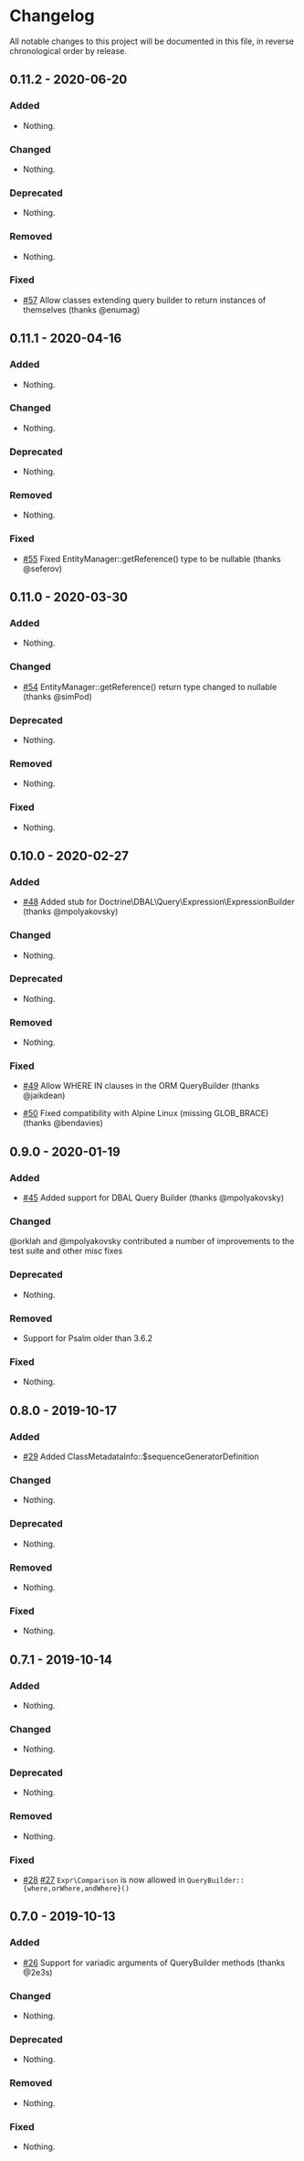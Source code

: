 # Changelog

All notable changes to this project will be documented in this file, in reverse chronological order by release.

## 0.11.2 - 2020-06-20

### Added

- Nothing.

### Changed

- Nothing.

### Deprecated

- Nothing.

### Removed

- Nothing.

### Fixed

- [#57](https://github.com/weirdan/doctrine-psalm-plugin/pull/57) Allow classes extending query builder to return instances of themselves (thanks @enumag)

## 0.11.1 - 2020-04-16

### Added

- Nothing.

### Changed

- Nothing.

### Deprecated

- Nothing.

### Removed

- Nothing.

### Fixed

- [#55](https://github.com/weirdan/doctrine-psalm-plugin/pull/55) Fixed EntityManager::getReference() type to be nullable (thanks @seferov)

## 0.11.0 - 2020-03-30

### Added

- Nothing.

### Changed

- [#54](https://github.com/weirdan/doctrine-psalm-plugin/pull/54) EntityManager::getReference() return type changed to nullable (thanks @simPod)

### Deprecated

- Nothing.

### Removed

- Nothing.

### Fixed

- Nothing.

## 0.10.0 - 2020-02-27

### Added

- [#48](https://github.com/weirdan/doctrine-psalm-plugin/pull/48) Added stub for Doctrine\DBAL\Query\Expression\ExpressionBuilder (thanks @mpolyakovsky)

### Changed

- Nothing.

### Deprecated

- Nothing.

### Removed

- Nothing.

### Fixed

- [#49](https://github.com/weirdan/doctrine-psalm-plugin/pull/49) Allow WHERE IN clauses in the ORM QueryBuilder (thanks @jaikdean)

- [#50](https://github.com/weirdan/doctrine-psalm-plugin/pull/50) Fixed compatibility with Alpine Linux (missing GLOB_BRACE) (thanks @bendavies)

## 0.9.0 - 2020-01-19

### Added

- [#45](https://github.com/weirdan/doctrine-psalm-plugin/pull/29) Added support for DBAL Query Builder (thanks @mpolyakovsky)

### Changed

@orklah and @mpolyakovsky contributed a number of improvements to the test suite and other misc fixes

### Deprecated

- Nothing.

### Removed

- Support for Psalm older than 3.6.2

### Fixed

- Nothing.

## 0.8.0 - 2019-10-17

### Added

- [#29](https://github.com/weirdan/doctrine-psalm-plugin/pull/29) Added ClassMetadataInfo::$sequenceGeneratorDefinition

### Changed

- Nothing.

### Deprecated

- Nothing.

### Removed

- Nothing.

### Fixed

- Nothing.

## 0.7.1 - 2019-10-14

### Added

- Nothing.

### Changed

- Nothing.

### Deprecated

- Nothing.

### Removed

- Nothing.

### Fixed

- [#28](https://github.com/weirdan/doctrine-psalm-plugin/pull/28) [#27](https://github.com/weirdan/doctrine-psalm-plugin/issues/27) `Expr\Comparison` is now allowed in `QueryBuilder::{where,orWhere,andWhere}()`

## 0.7.0 - 2019-10-13

### Added

- [#26](https://github.com/weirdan/doctrine-psalm-plugin/pull/26) Support for variadic arguments of QueryBuilder methods (thanks @2e3s)

### Changed

- Nothing.

### Deprecated

- Nothing.

### Removed

- Nothing.

### Fixed

- Nothing.
